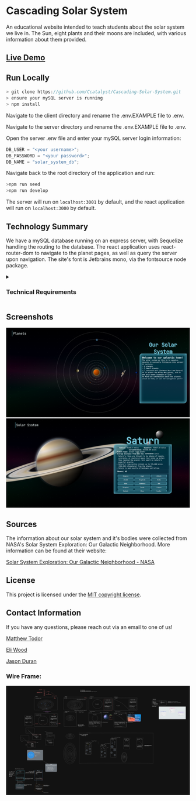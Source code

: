 # Cascading Solar System

An educational website intended to teach students about the solar system we live in. The Sun, eight plants and their moons are included, with various information about them provided.

## [Live Demo](https://cascading-solar-system.herokuapp.com/ "Cascading Solar System")

## Run Locally

```javascript
> git clone https://github.com/Ccatalyst/Cascading-Solar-System.git
> ensure your mySQL server is running
> npm install
```

Navigate to the client directory and rename the .env.EXAMPLE file to .env.

Navigate to the server directory and rename the .env.EXAMPLE file to .env.

Open the server .env file and enter your mySQL server login information:

```javascript
DB_USER = "<your username>";
DB_PASSWORD = "<your password>";
DB_NAME = "solar_system_db";
```

Navigate back to the root directory of the application and run:

```javascript
>npm run seed
>npm run develop
```

The server will run on `localhost:3001` by default, and the react application will run on `localhost:3000` by default.

## Technology Summary

We have a mySQL database running on an express server, with Sequelize handling the routing to the database. The react application uses react-router-dom to navigate to the planet pages, as well as query the server upon navigation. The site's font is Jetbrains mono, via the fontsource node package.

<details>
<summary><h3><strong>Technical Requirements</strong></h3></summary>

 <h4>Planets:</h4>
    <ul>
        <li>Each planet of the solar system must have its own profile page.</li>
            <ul>
                <li>Navigating to a planet changes the URL and displays the planet associated with that url endpoint</li>
            </ul>
        <li>
            Each page must include at a minimum (Name of the planet, size, distance from the Sun, three identifying facts, solid or gas core, and a visual representation of the planet)
            NOTE: No images, assets, emojis, or SVGs are permitted. The visual representation of each planet must be made ENTIRELY out of CSS.
        </li>
            <ul>
                <li>
                    All data has been provided, and the planet is rendered with pure CSS. Shout out to Eli for the killer planets.
                </li>
            </ul>
        <li>
            If the planet has a moon, you must display the following information for every moon (Name, history behind name, and size). 
        </li>
            <ul>
                <li>
                    A custom button component is rendered for each moon, and when the button is clicked a modal is rendered on top of the current page with the required information about the moon. Clicking on the outside of the modal, or hitting the escape key on your keyboard will close the modal.
                </li>
            </ul>
        <li>
            Planet pages must include at least two different components that are NOT used on your homepage.
        </li>
            <ul>
                <li>
                A panel that shows the details of the planet is rendered, as well as a button for the moons. The button can be clicked to show a modal with information on the moon that was clicked.
                </li>
            </ul>
        <li>
            If a planet has more than one moon, the moon information must be displayed in repeating elements.
        </li>
            <ul>
                <li>
                The moons for a planet are mapped over, and a button component is rendered for each of them.
                </li>
            </ul>
        <li>
        All planet and moon content MUST be stored in a database.
        </li>
    </ul>
<h4>
    Backend:
</h4>
<ul>
    <li>
        You must use foreign keys.
    </li>
        <ul>
            <li>
                Foreign keys that link to the planet table's primary key are on both the facts table and the moons table.
            </li>
        </ul>
    <li>
        Planets and Moons must be stored separate from one another.
    </li>
            <ul>
                <li>
                    Planets, Moons, and Facts are all stored separately from one another and linked via foreign keys
                </li>
            </ul>
    <li>
        You must incorporate one ENUM for the planet data.
    </li>
        <ul>
            <li>
                The core type of the planet is an ENUM with three options: "Terrestrial", "Jovian (Gas Giant)", and "Jovian (Ice Giant)"
            </li>
        </ul>
</ul>
<h4>
    Homepage:
</h4>
<ul>
    <li>
        The homepage should be an overview of the solar system.
    </li>
        <ul>
            <li>
                A solar system component with the planets orbiting the sun is displayed, and information about the solar system is provided in a panel. The planets in the solar system can be clicked on to navigate to their pages, or a drop-down navigation can be used instead. The planets can be selected by using tab.
            </li>    
        </ul>
    <li>
        The data included will be up to each team.
    </li>
        <ul>
            <li>
                Basic information on the solar system is provided in the panel on the home page.
            </li>    
        </ul>
    <li>
        The homepage must include at least two components that are NOT used on any planet page.
    </li>
        <ul>
            <li>
                The solar system component is not used on the planet page, and the panel displaying information about the solar system is independent of the panel of the planet page, but does have the same styling applied to it.
            </li>    
        </ul>
</ul>
</details>

## Screenshots

![Solar System Homepage](./assets//images/solar-system-homepage.png)
![Solar System Planet Page](./assets//images/solar-system-planet-page.png)

## Sources

The information about our solar system and it's bodies were collected from NASA's Solar System Exploration: Our Galactic Neighborhood. More information can be found at their website:

[Solar System Exploration: Our Galactic Neighborhood - NASA](https://solarsystem.nasa.gov/ "Solar System Exploration: Our Galactic Neighborhood")

## License

This project is licensed under the [MIT copyright license](./LICENSE "MIT copyright license").

## Contact Information

If you have any questions, please reach out via an email to one of us!

[Matthew Todor](todor.matthew.john@gmail.com "Matthew Todor")

[Eli Wood](contact.eliwood@gmail.com "Eli Wood")

[Jason Duran](jasonduran303@gmail.com "Jason Duran")

### Wire Frame:

![Solar System Wireframe](./assets/images/solar-system-wireframe.png)
